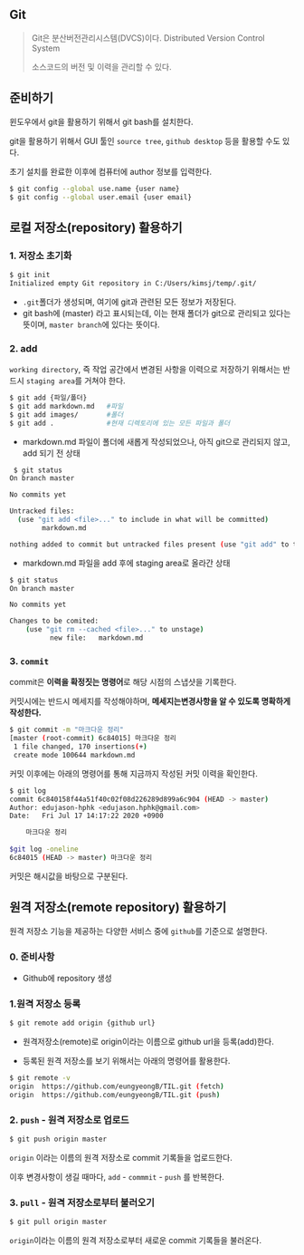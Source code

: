 ## Git

> Git은 분산버전관리시스템(DVCS)이다. Distributed Version Control System
>
> 소스코드의 버전 및 이력을 관리할 수 있다.



## 준비하기

윈도우에서 git을 활용하기 위해서 git bash를 설치한다.

git을 활용하기 위해서 GUI 툴인 `source tree`, `github desktop` 등을 활용할 수도 있다.

초기 설치를 완료한 이후에 컴퓨터에 author 정보를 입력한다.



```bash
$ git config --global use.name {user name}
$ git config --global user.email {user email}
```



## 로컬 저장소(repository) 활용하기

### 1. 저장소 초기화

```bash
$ git init
Initialized empty Git repository in C:/Users/kimsj/temp/.git/
```

- `.git`폴더가 생성되며, 여기에 git과 관련된 모든 정보가 저장된다.
- git bash에 (master) 라고 표시되는데, 이는 현재 폴더가 git으로 관리되고 있다는 뜻이며, `master branch`에 있다는 뜻이다.

### 2. add

`working directory`, 즉 작업 공간에서 변경된 사항을 이력으로 저장하기 위해서는 반드시 `staging area`를 거쳐야 한다. 

```bash
$ git add {파일/폴더}
$ git add markdown.md	#파일
$ git add images/		#폴더
$ git add .				#현재 디렉토리에 있는 모든 파일과 폴더
```

- markdown.md 파일이 폴더에 새롭게 작성되었으나, 아직 git으로 관리되지 않고, add 되기 전 상태

```bash
 $ git status 
On branch master

No commits yet

Untracked files:
  (use "git add <file>..." to include in what will be committed)
        markdown.md

nothing added to commit but untracked files present (use "git add" to track)

```

- markdown.md 파일을 add 후에 staging area로 올라간 상태

```bash
$ git status
On branch master

No commits yet

Changes to be comited:
	(use "git rm --cached <file>..." to unstage)
		  new file:   markdown.md
```

  ### 3. `commit`

commit은 **이력을 확정짓는 명령어**로 해당 시점의 스냅샷을 기록한다.

커밋시에는 반드시 메세지를 작성해야하며, **메세지는변경사항을 알 수 있도록 명확하게 작성한다.** 

```bash
$ git commit -m "마크다운 정리"
[master (root-commit) 6c84015] 마크다운 정리
 1 file changed, 170 insertions(+)
 create mode 100644 markdown.md
```

커밋 이후에는 아래의 명령어를 통해 지금까지 작성된 커밋 이력을 확인한다.

```bash
$ git log
commit 6c840158f44a51f40c02f08d226289d899a6c904 (HEAD -> master)
Author: edujason-hphk <edujason.hphk@gmail.com>
Date:   Fri Jul 17 14:17:22 2020 +0900

    마크다운 정리
    
$git log -oneline
6c84015 (HEAD -> master) 마크다운 정리
```

커밋은 해시값을 바탕으로 구분된다.



## 원격 저장소(remote repository) 활용하기

원격 저장소 기능을 제공하는 다양한 서비스 중에 `github`를 기준으로 설명한다.

### 0. 준비사항

- Github에 repository 생성



### 1.원격 저장소 등록

```bash
$ git remote add origin {github url}
```

- 원격저장소(remote)로 origin이라는 이름으로 github url을 등록(add)한다.

- 등록된 원격 저장소를 보기 위해서는 아래의 명령어를 활용한다.

 ```bash
$ git remote -v  
origin  https://github.com/eungyeongB/TIL.git (fetch)
origin  https://github.com/eungyeongB/TIL.git (push)
 ```



### 2. `push` - 원격 저장소로 업로드

```bash
$ git push origin master
```

`origin` 이라는 이름의 원격 저장소로 commit 기록들을 업로드한다.

이후 변경사항이 생길 때마다,  `add` - `commmit` - `push` 를 반복한다. 

### 3. `pull` - 원격 저장소로부터 불러오기
```bash
$ git pull origin master
```
`origin`이라는 이름의 원격 저장소로부터 새로운 commit 기록들을 불러온다.

